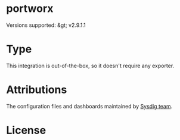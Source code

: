 # portworx


Versions supported: &amp;gt; v2.9.1.1

# Type
This integration is out-of-the-box, so it doesn't require any exporter.


# Attributions
The configuration files and dashboards maintained by [Sysdig team](https://sysdig.com/).

# License